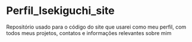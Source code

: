 # Perfil_lsekiguchi_site
 Repositório usado para o código do site que usarei como meu perfil, com todos meus projetos, contatos e informações relevantes sobre mim
